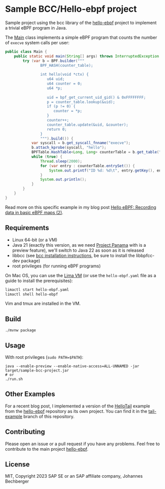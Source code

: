 Sample BCC/Hello-ebpf project
=============================

Sample project using the bcc library of the 
[hello-ebpf](https://github.com/parttimenerd/hello-ebpf) project
to implement a trivial eBPF program in Java.

The [Main](src/main/java/sample/bcc/Main.java) class implements a simple eBPF program that counts
the number of `execve` system calls per user:

```java
public class Main {
    public static void main(String[] args) throws InterruptedException {
        try (var b = BPF.builder("""
                BPF_HASH(counter_table);
                
                int hello(void *ctx) {
                   u64 uid;
                   u64 counter = 0;
                   u64 *p;
                
                   uid = bpf_get_current_uid_gid() & 0xFFFFFFFF;
                   p = counter_table.lookup(&uid);
                   if (p != 0) {
                      counter = *p;
                   }
                   counter++;
                   counter_table.update(&uid, &counter);
                   return 0;
                }
                """).build()) {
            var syscall = b.get_syscall_fnname("execve");
            b.attach_kprobe(syscall, "hello");
            BPFTable.HashTable<Long, Long> counterTable = b.get_table("counter_table", UINT64T_MAP_PROVIDER);
            while (true) {
                Thread.sleep(2000);
                for (var entry : counterTable.entrySet()) {
                    System.out.printf("ID %d: %d\t", entry.getKey(), entry.getValue());
                }
                System.out.println();
            }
        }
    }
}
```

Read more on this specific example in my blog post 
[Hello eBPF: Recording data in basic eBPF maps (2)](https://mostlynerdless.de/blog/2024/01/12/hello-ebpf-recording-data-in-basic-ebpf-maps-2/).


Requirements
------------
- Linux 64-bit (or a VM)
- Java 21 (exactly this version, as we need [Project Panama](https://openjdk.org/projects/panama/) with is a preview
  feature), we'll switch to Java 22 as soon as it is released
- libbcc (see [bcc installation instructions](https://github.com/iovisor/bcc/blob/master/INSTALL.md), be sure to install the libbpfcc-dev package)
- root privileges (for running eBPF programs)

On Mac OS, you can use the [Lima VM](https://lima-vm.io/) (or use the `hello-ebpf.yaml` file as a guide to install the prerequisites):

```sh
limactl start hello-ebpf.yaml
limactl shell hello-ebpf
```

Vim and tmux are installed in the VM.

Build
-----
```shell
./mvnw package
```

Usage
-----
With root privileges (`sudo PATH=$PATH`):
```shell
java --enable-preview --enable-native-access=ALL-UNNAMED -jar target/sample-bcc-project.jar
# or
./run.sh
```

Other Examples
--------------
For a recent blog post, I implemented a version of the 
[HelloTail](https://github.com/parttimenerd/hello-ebpf/blob/main/bcc/src/main/java/me/bechberger/ebpf/samples/chapter2/HelloTail.java) 
example from the [hello-ebpf](https://github.com/parttimenerd/hello-ebpf) repository
as its own project. You can find it in the [tail-example](https://github.com/parttimenerd/sample-bcc-project/tree/tail-example) branch of this repository.

Contributing
------------
Please open an issue or a pull request if you have any problems.
Feel free to contribute to the main project [hello-ebpf](https://github.com/parttimenerd/hello-ebpf).

License
-------
MIT, Copyright 2023 SAP SE or an SAP affiliate company, Johannes Bechberger